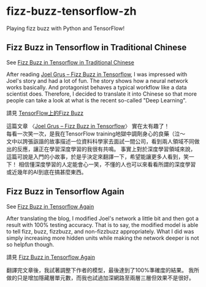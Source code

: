 # fizz-buzz-tensorflow-zh

Playing fizz buzz with Python and TensorFlow!

## Fizz Buzz in Tensorflow in Traditional Chinese

See [Fizz Buzz in Tensorflow in Traditional Chinese](https://github.com/elvisyjlin/fizz-buzz-tensorflow-zh/blob/master/Fizz%20Buzz%20in%20Tensorflow%20in%20Traditional%20Chinese.ipynb)

After reading 
[Joel Grus – Fizz Buzz in Tensorflow](http://joelgrus.com/2016/05/23/fizz-buzz-in-tensorflow/), 
I was impressed with Joel's story and had a lot of fun. 
The story shows how a neural network works basically. 
And protagonist behaves a typical workflow like a data scientist does. 
Therefore, I decided to translate it into Chinese so that 
more people can take a look at what is the recent so-called "Deep Learning".

請見 [TensorFlow上的Fizz Buzz](https://github.com/elvisyjlin/fizz-buzz-tensorflow-zh/blob/master/Fizz%20Buzz%20in%20Tensorflow%20in%20Traditional%20Chinese.ipynb)

這篇文章
〈[Joel Grus – Fizz Buzz in Tensorflow](http://joelgrus.com/2016/05/23/fizz-buzz-in-tensorflow/)〉
實在太有趣了！  
每看一次笑一次，是我在TensorFlow training地獄中調劑身心的良藥（泣～  
文中以誇張詼諧的故事描述一位資料科學家去面試一間公司，看到兩人領域不同做出的反應，讓正在學習深度學習的我很有共鳴。
事實上對於深度學習領域來說，這篇可說是入門的小故事，於是乎決定來翻譯一下，希望能讓更多人看到，笑一下！
相信懂深度學習的人定能會心一笑，不懂的人也可以來看看所謂的深度學習或近幾年的AI到底在搞甚麼東西。

## Fizz Buzz in Tensorflow Again

See [Fizz Buzz in Tensorflow Again](https://github.com/elvisyjlin/fizz-buzz-tensorflow-zh/blob/master/Fizz%20Buzz%20in%20Tensorflow%20Again.ipynb)

After translating the blog, I modified Joel's network a little bit and then got a result with 100% testing accuracy. 
That is to say, the modified model is able to tell fizz, buzz, fizzbuzz, and non-fizzbuzz appropriately.
What I did was simply increasing more hidden units while making the network deeper is not so helpfun though.

請見 [Fizz Buzz in Tensorflow Again](https://github.com/elvisyjlin/fizz-buzz-tensorflow-zh/blob/master/Fizz%20Buzz%20in%20Tensorflow%20Again.ipynb)

翻譯完文章後，我試著調整下作者的模型，最後達到了100%準確度的結果。
我所做的只是增加隱藏層單元數，而我也試過加深網路至兩層三層但效果不是很好。
